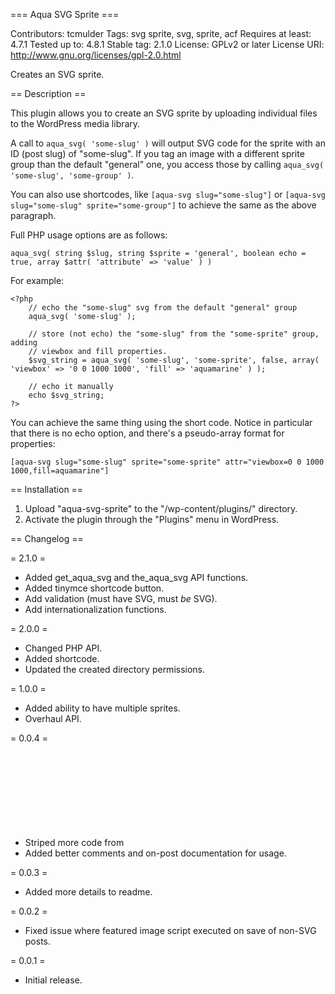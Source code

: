 === Aqua SVG Sprite ===

Contributors: tcmulder
Tags: svg sprite, svg, sprite, acf
Requires at least: 4.7.1
Tested up to: 4.8.1
Stable tag: 2.1.0
License: GPLv2 or later
License URI: http://www.gnu.org/licenses/gpl-2.0.html

Creates an SVG sprite.

== Description ==

This plugin allows you to create an SVG sprite by uploading individual files to the WordPress media library.

A call to `aqua_svg( 'some-slug' )` will output  SVG <use> code for the sprite with an ID (post slug) of "some-slug". If you tag an image with a different sprite group than the default "general" one, you access those by calling `aqua_svg( 'some-slug', 'some-group' )`.

You can also use shortcodes, like `[aqua-svg slug="some-slug"]` or `[aqua-svg slug="some-slug" sprite="some-group"]` to achieve the same as the above paragraph.

Full PHP usage options are as follows:
```
aqua_svg( string $slug, string $sprite = 'general', boolean echo = true, array $attr( 'attribute' => 'value' ) )
```

For example:
```
<?php
    // echo the "some-slug" svg from the default "general" group
    aqua_svg( 'some-slug' );
    
    // store (not echo) the "some-slug" from the "some-sprite" group, adding
    // viewbox and fill properties.
    $svg_string = aqua_svg( 'some-slug', 'some-sprite', false, array( 'viewbox' => '0 0 1000 1000', 'fill' => 'aquamarine' ) );
    
    // echo it manually
    echo $svg_string;
?>
```

You can achieve the same thing using the short code. Notice in particular that there is no echo option, and there's a pseudo-array format for properties:
```
[aqua-svg slug="some-slug" sprite="some-sprite" attr="viewbox=0 0 1000 1000,fill=aquamarine"]
```

== Installation ==

1. Upload "aqua-svg-sprite" to the "/wp-content/plugins/" directory.
2. Activate the plugin through the "Plugins" menu in WordPress.

== Changelog ==

= 2.1.0 =

* Added get_aqua_svg and the_aqua_svg API functions.
* Added tinymce shortcode button.
* Add validation (must have SVG, must _be_ SVG).
* Add internationalization functions.

= 2.0.0 =

* Changed PHP API.
* Added shortcode.
* Updated the created directory permissions.

= 1.0.0 =

* Added ability to have multiple sprites.
* Overhaul API.

= 0.0.4 =

* Striped more code from <svg> files for better <symbol> support.
* Added better comments and on-post documentation for usage.

= 0.0.3 =

* Added more details to readme.

= 0.0.2 =

* Fixed issue where featured image script executed on save of non-SVG posts.

= 0.0.1 =

* Initial release.
